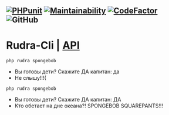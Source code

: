[![PHPunit](https://github.com/Jagepard/Rudra-Cli/actions/workflows/php.yml/badge.svg)](https://github.com/Jagepard/Rudra-Cli/actions/workflows/php.yml)
[![Maintainability](https://qlty.sh/badges/1935b814-5435-4137-8d07-9e1e8e22b474/maintainability.svg)](https://qlty.sh/gh/Jagepard/projects/Rudra-Cli)
[![CodeFactor](https://www.codefactor.io/repository/github/Jagepard/Rudra-Cli/badge)](https://www.codefactor.io/repository/github/Jagepard/Rudra-Cli)
![GitHub](https://img.shields.io/github/license/jagepard/Rudra-Cli.svg)
-----

# Rudra-Cli | [API](https://github.com/Jagepard/Rudra-Cli/blob/main/docs.md)

```php rudra spongebob```

- Вы готовы дети?  Скажите ДА капитан: да
- Не слышу!!!(

```php rudra spongebob```
- Вы готовы дети?  Скажите ДА капитан: ДА
- Кто обетает на дне океана?! SPONGEBOB SQUAREPANTS!!!